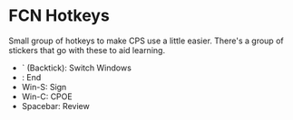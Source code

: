 # FCN Hotkeys

Small group of hotkeys to make CPS use a little easier. There's a group of stickers that go with these to aid learning.

* ` (Backtick): Switch Windows
* \: End
* Win-S: Sign
* Win-C: CPOE
* Spacebar: Review
